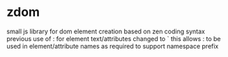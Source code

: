 # zdom
small js library for dom element creation based on zen coding syntax
previous use of : for element text/attributes changed to `
this allows : to be used in element/attribute names as required to support namespace prefix
